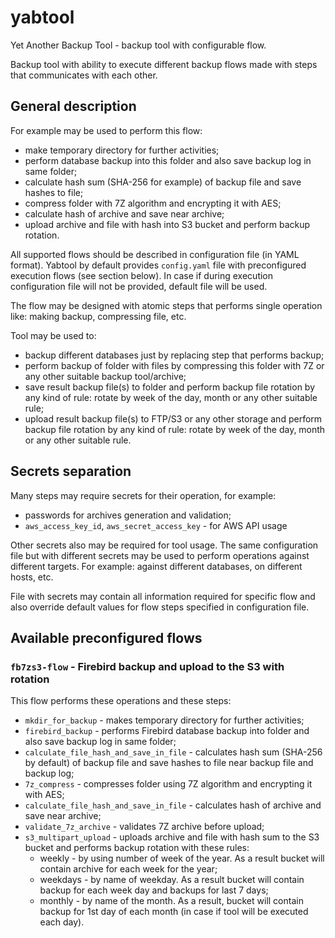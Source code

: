 # yabtool
Yet Another Backup Tool - backup tool with configurable flow.

Backup tool with ability to execute different backup flows made with
steps that communicates with each other.

## General description

For example may be used to perform this flow:

- make temporary directory for further activities;
- perform database backup into this folder and also save backup log in same folder;
- calculate hash sum (SHA-256 for example) of backup file and save hashes to file;
- compress folder with 7Z algorithm and encrypting it with AES;
- calculate hash of archive and save near archive;
- upload archive and file with hash into S3 bucket and perform backup rotation.

All supported flows should be described in configuration file (in YAML format).
Yabtool by default provides `config.yaml` file with preconfigured execution
flows (see section below). In case if during execution configuration file
will not be provided, default file will be used.

The flow may be designed with atomic steps that performs single operation
like: making backup, compressing file, etc.

Tool may be used to:

- backup different databases just by replacing step
that performs backup;
- perform backup of folder with files by compressing this folder with
7Z or any other suitable backup tool/archive;
- save result backup file(s) to folder and perform backup file
rotation by any kind of rule: rotate by week of the day, month or any
other suitable rule;
- upload result backup file(s) to FTP/S3 or any other storage and
perform backup file rotation by any kind of rule: rotate by week of
the day, month or any other suitable rule.

## Secrets separation

Many steps may require secrets for their operation, for example:

- passwords for archives generation and validation;
- `aws_access_key_id`, `aws_secret_access_key`  - for AWS API usage

Other secrets also may be required for tool usage. The same configuration
file but with different secrets may be used to perform operations against
different targets. For example: against different databases, on different
hosts, etc.

File with secrets may contain all information required for specific flow and
also override default values for flow steps specified in configuration file.

## Available preconfigured flows

### **`fb7zs3-flow`** - Firebird backup and upload to the S3 with rotation

This flow performs these operations and these steps:

- `mkdir_for_backup` - makes temporary directory for further activities;
- `firebird_backup` - performs Firebird database backup into folder and
also save backup log in same folder;
- `calculate_file_hash_and_save_in_file` - calculates hash sum (SHA-256 by default)
of backup file and save hashes to file near backup file and backup log;
- `7z_compress` - compresses folder using 7Z algorithm and encrypting it with AES;
- `calculate_file_hash_and_save_in_file` - calculates hash of archive and save
near archive;
- `validate_7z_archive` - validates 7Z archive before upload;
- `s3_multipart_upload` - uploads archive and file with hash sum to the S3
bucket and performs backup rotation with these rules:
    - weekly - by using number of week of the year. As a result bucket
    will contain archive for each week for the year;
    - weekdays - by name of weekday. As a result bucket will contain
    backup for each week day and backups for last 7 days;
    - monthly - by name of the month. As a result, bucket will contain
    backup for 1st day of each month (in case if tool will be
    executed each day).
